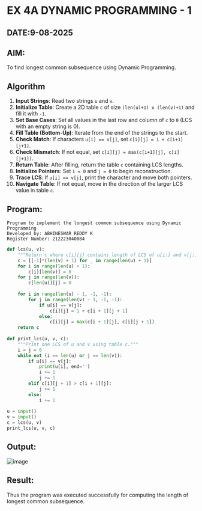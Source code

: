 # EX 4A DYNAMIC PROGRAMMING - 1
## DATE:9-08-2025
## AIM:
To find longest common subsequence using Dynamic Programming.


## Algorithm

1. **Input Strings**: Read two strings `u` and `v`.
2. **Initialize Table**: Create a 2D table `c` of size `(len(u)+1) x (len(v)+1)` and fill it with `-1`.
3. **Set Base Cases**: Set all values in the last row and column of `c` to `0` (LCS with an empty string is 0).
4. **Fill Table (Bottom-Up)**: Iterate from the end of the strings to the start.
5. **Check Match**: If characters `u[i] == v[j]`, set `c[i][j] = 1 + c[i+1][j+1]`.
6. **Check Mismatch**: If not equal, set `c[i][j] = max(c[i+1][j], c[i][j+1])`.
7. **Return Table**: After filling, return the table `c` containing LCS lengths.
8. **Initialize Pointers**: Set `i = 0` and `j = 0` to begin reconstruction.
9. **Trace LCS**: If `u[i] == v[j]`, print the character and move both pointers.
10. **Navigate Table**: If not equal, move in the direction of the larger LCS value in table `c`.

## Program:
```
Program to implement the longest common subsequence using Dynamic Programming
Developed by: ABHINESWAR REDDY K
Register Number: 212223040084
```
```py
def lcs(u, v):
    """Return c where c[i][j] contains length of LCS of u[i:] and v[j:]."""
    c = [[-1]*(len(v) + 1) for _ in range(len(u) + 1)]
    for i in range(len(u) + 1):
        c[i][len(v)] = 0
    for j in range(len(v)):
        c[len(u)][j] = 0
 
    for i in range(len(u) - 1, -1, -1):
        for j in range(len(v) - 1, -1, -1):
            if u[i] == v[j]:
                c[i][j] = 1 + c[i + 1][j + 1]
            else:
                c[i][j] = max(c[i + 1][j], c[i][j + 1])
    return c
 
def print_lcs(u, v, c):
    """Print one LCS of u and v using table c."""
    i = j = 0
    while not (i == len(u) or j == len(v)):
        if u[i] == v[j]:
            print(u[i], end='')
            i += 1
            j += 1
        elif c[i][j + 1] > c[i + 1][j]:
            j += 1
        else:
            i += 1
 
u = input()
v = input()
c = lcs(u, v)
print_lcs(u, v, c)
```

## Output:
![image](https://github.com/user-attachments/assets/ff4be73e-3835-4fe9-976d-f71362e832a4)




## Result:
Thus the program was executed successfully for computing the length of longest common subsequence.
